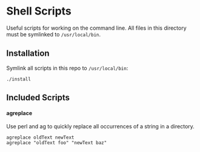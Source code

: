 # Shell Scripts

Useful scripts for working on the command line. All files in this directory
must be symlinked to `/usr/local/bin`.

## Installation

Symlink all scripts in this repo to `/usr/local/bin`:

`./install`

## Included Scripts

#### agreplace

Use perl and ag to quickly replace all occurrences of a string in a directory.

```
agreplace oldText newText
agreplace "oldText foo" "newText baz"
```
